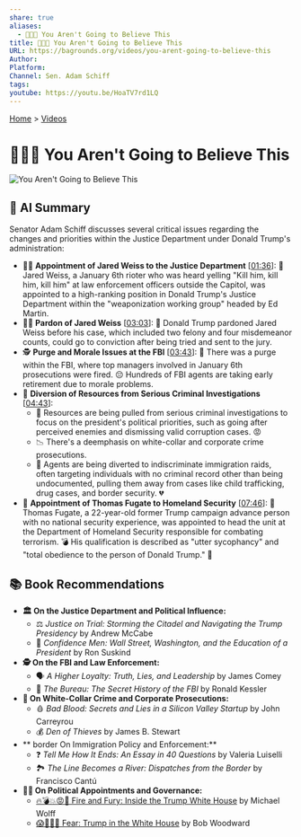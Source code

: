 ```yaml
---
share: true
aliases:
  - 🤯😲😳 You Aren't Going to Believe This
title: 🤯😲😳 You Aren't Going to Believe This
URL: https://bagrounds.org/videos/you-arent-going-to-believe-this
Author: 
Platform: 
Channel: Sen. Adam Schiff
tags: 
youtube: https://youtu.be/HoaTV7rd1LQ
---
```

[Home](../index.md) > [Videos](./index.md)  
# 🤯😲😳 You Aren't Going to Believe This  
![You Aren't Going to Believe This](https://youtu.be/HoaTV7rd1LQ)  
  
## 🤖 AI Summary  
Senator Adam Schiff discusses several critical issues regarding the changes and priorities within the Justice Department under Donald Trump's administration:  
  
* 🧑‍⚖️ **Appointment of Jared Weiss to the Justice Department** \[[01:36](http://www.youtube.com/watch?v=HoaTV7rd1LQ&t=96)\]: 📢 Jared Weiss, a January 6th rioter who was heard yelling "Kill him, kill him, kill him" at law enforcement officers outside the Capitol, was appointed to a high-ranking position in Donald Trump's Justice Department within the "weaponization working group" headed by Ed Martin.  
* 👨‍⚖️ **Pardon of Jared Weiss** \[[03:03](http://www.youtube.com/watch?v=HoaTV7rd1LQ&t=183)\]: 📜 Donald Trump pardoned Jared Weiss before his case, which included two felony and four misdemeanor counts, could go to conviction after being tried and sent to the jury.  
* 🕵️ **Purge and Morale Issues at the FBI** \[[03:43](http://www.youtube.com/watch?v=HoaTV7rd1LQ&t=223)\]: 🧹 There was a purge within the FBI, where top managers involved in January 6th prosecutions were fired. 😔 Hundreds of FBI agents are taking early retirement due to morale problems.  
* 💸 **Diversion of Resources from Serious Criminal Investigations** \[[04:43](http://www.youtube.com/watch?v=HoaTV7rd1LQ&t=283)\]:  
    * 🚨 Resources are being pulled from serious criminal investigations to focus on the president's political priorities, such as going after perceived enemies and dismissing valid corruption cases. 😡  
    * 📉 There's a deemphasis on white-collar and corporate crime prosecutions.  
    * 🛂 Agents are being diverted to indiscriminate immigration raids, often targeting individuals with no criminal record other than being undocumented, pulling them away from cases like child trafficking, drug cases, and border security. 💔  
* 🛂 **Appointment of Thomas Fugate to Homeland Security** \[[07:46](http://www.youtube.com/watch?v=HoaTV7rd1LQ&t=466)\]: 👦 Thomas Fugate, a 22-year-old former Trump campaign advance person with no national security experience, was appointed to head the unit at the Department of Homeland Security responsible for combating terrorism. 💣 His qualification is described as "utter sycophancy" and "total obedience to the person of Donald Trump." 🤡  
  
## 📚 Book Recommendations  
* **🏛️ On the Justice Department and Political Influence:**  
    * ⚖️ *Justice on Trial: Storming the Citadel and Navigating the Trump Presidency* by Andrew McCabe  
    * 👔 *Confidence Men: Wall Street, Washington, and the Education of a President* by Ron Suskind  
* **🕵️ On the FBI and Law Enforcement:**  
    * 🗣️ *A Higher Loyalty: Truth, Lies, and Leadership* by James Comey  
    * 🤫 *The Bureau: The Secret History of the FBI* by Ronald Kessler  
* **💼 On White-Collar Crime and Corporate Prosecutions:**  
    * 🩸 *Bad Blood: Secrets and Lies in a Silicon Valley Startup* by John Carreyrou  
    * 💰 *Den of Thieves* by James B. Stewart  
* ** border On Immigration Policy and Enforcement:**  
    * ❓ *Tell Me How It Ends: An Essay in 40 Questions* by Valeria Luiselli  
    * 🏞️ *The Line Becomes a River: Dispatches from the Border* by Francisco Cantú  
* **👨‍💼 On Political Appointments and Governance:**  
    * [🔥💣💥😡🤬 Fire and Fury: Inside the Trump White House](../books/fire-and-fury-inside-the-trump-white-house.md) by Michael Wolff  
    * [😱🤡🇺🇸 Fear: Trump in the White House](../books/fear.md) by Bob Woodward